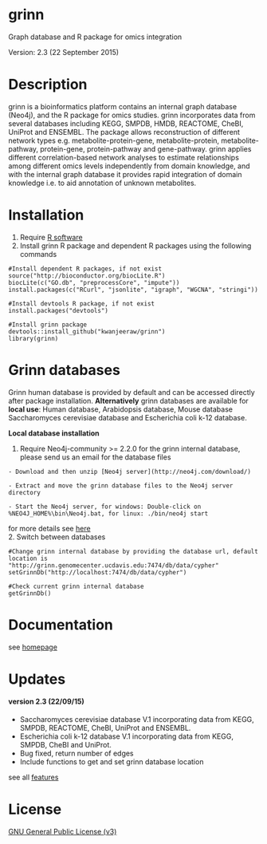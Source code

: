 # grinn
Graph database and R package for omics integration

Version: 2.3 (22 September 2015)

Description
=========
grinn is a bioinformatics platform contains an internal graph database (Neo4j), and the R package for omics studies.
grinn incorporates data from several databases including KEGG, SMPDB, HMDB, REACTOME, CheBI, UniProt and ENSEMBL.
The package allows reconstruction of different network types e.g. metabolite-protein-gene, metabolite-protein, metabolite-pathway, protein-gene, protein-pathway and gene-pathway.
grinn applies different correlation-based network analyses to estimate relationships among different omics levels independently from domain knowledge, and with the internal graph database it provides rapid integration of domain knowledge i.e. to aid annotation of unknown metabolites.

Installation
=========
  1. Require [R software](https://www.r-project.org/)
  2. Install grinn R package and dependent R packages using the following commands
```
#Install dependent R packages, if not exist
source("http://bioconductor.org/biocLite.R") 
biocLite(c("GO.db", "preprocessCore", "impute"))
install.packages(c("RCurl", "jsonlite", "igraph", "WGCNA", "stringi")) 

#Install devtools R package, if not exist
install.packages("devtools")

#Install grinn package
devtools::install_github("kwanjeeraw/grinn")
library(grinn)
```
Grinn databases
=========
Grinn human database is provided by default and can be accessed directly after package installation. 
<b>Alternatively</b> grinn databases are available for <b>local use</b>: Human database, Arabidopsis database, Mouse database Saccharomyces cerevisiae database and Escherichia coli k-12 database.

<b>Local database installation</b>
  1. Require Neo4j-community >= 2.2.0 for the grinn internal database, please send us an email for the database files

    - Download and then unzip [Neo4j server](http://neo4j.com/download/)

    - Extract and move the grinn database files to the Neo4j server directory

    - Start the Neo4j server, for windows: Double-click on %NEO4J_HOME%\bin\Neo4j.bat, for linux: ./bin/neo4j start 
for more details see [here](http://neo4j.com/docs/stable/server-installation.html)  
  2. Switch between databases
```
#Change grinn internal database by providing the database url, default location is "http://grinn.genomecenter.ucdavis.edu:7474/db/data/cypher"
setGrinnDb("http://localhost:7474/db/data/cypher")

#Check current grinn internal database
getGrinnDb()
```

Documentation
=========
see [homepage](http://kwanjeeraw.github.io/grinn/)

Updates
=========
#### version 2.3 (22/09/15)
* Saccharomyces cerevisiae database V.1 incorporating data from KEGG, SMPDB, REACTOME, CheBI, UniProt and ENSEMBL.
* Escherichia coli k-12 database V.1 incorporating data from KEGG, SMPDB, CheBI and UniProt.
* Bug fixed, return number of edges
* Include functions to get and set grinn database location

see all [features](NEWS.md)

License
=========
[GNU General Public License (v3)](https://github.com/kwanjeeraw/grinn/blob/master/LICENSE)
